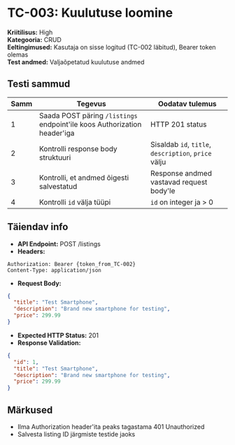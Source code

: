 # TC-003: Kuulutuse loomine

**Kriitilisus:** High  
**Kategooria:** CRUD  
**Eeltingimused:** Kasutaja on sisse logitud (TC-002 läbitud), Bearer token olemas  
**Test andmed:** Valjaõpetatud kuulutuse andmed

## Testi sammud

| Samm | Tegevus | Oodatav tulemus |
|------|---------|-----------------|
| 1 | Saada POST päring `/listings` endpoint'ile koos Authorization header'iga | HTTP 201 status |
| 2 | Kontrolli response body struktuuri | Sisaldab `id`, `title`, `description`, `price` välju |
| 3 | Kontrolli, et andmed õigesti salvestatud | Response andmed vastavad request body'le |
| 4 | Kontrolli `id` välja tüüpi | `id` on integer ja > 0 |

## Täiendav info
- **API Endpoint:** POST /listings
- **Headers:**
```
Authorization: Bearer {token_from_TC-002}
Content-Type: application/json
```
- **Request Body:**
```json
{
  "title": "Test Smartphone",
  "description": "Brand new smartphone for testing",
  "price": 299.99
}
```
- **Expected HTTP Status:** 201
- **Response Validation:**
```json
{
  "id": 1,
  "title": "Test Smartphone",
  "description": "Brand new smartphone for testing", 
  "price": 299.99
}
```

## Märkused
- Ilma Authorization header'ita peaks tagastama 401 Unauthorized
- Salvesta listing ID järgmiste testide jaoks